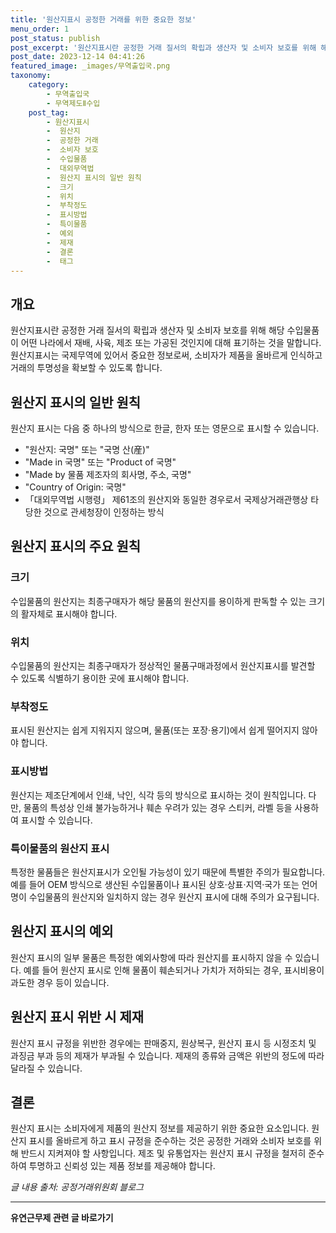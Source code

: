 ```yaml
---
title: '원산지표시 공정한 거래를 위한 중요한 정보'
menu_order: 1
post_status: publish
post_excerpt: '원산지표시란 공정한 거래 질서의 확립과 생산자 및 소비자 보호를 위해 해당 수입물품이 어떤 나라에서 재배, 사육, 제조 또는 가공된 것인지에 대해 표기하는 것을 말합니다. 원산지표시는 국제무역에 있어서 중요한 정보로써, 소비자가 제품을 올바르게 인식하고 거래의 투명성을 확보할 수 있도록 합니다.'
post_date: 2023-12-14 04:41:26
featured_image: _images/무역출입국.png
taxonomy:
    category:
        - 무역출입국
        - 무역제도Ⅱ수입
    post_tag:
        - 원산지표시
        -  원산지
        -  공정한 거래
        -  소비자 보호
        -  수입물품
        -  대외무역법
        -  원산지 표시의 일반 원칙
        -  크기
        -  위치
        -  부착정도
        -  표시방법
        -  특이물품
        -  예외
        -  제재
        -  결론
        -  태그
---
```



## 개요
원산지표시란 공정한 거래 질서의 확립과 생산자 및 소비자 보호를 위해 해당 수입물품이 어떤 나라에서 재배, 사육, 제조 또는 가공된 것인지에 대해 표기하는 것을 말합니다. 원산지표시는 국제무역에 있어서 중요한 정보로써, 소비자가 제품을 올바르게 인식하고 거래의 투명성을 확보할 수 있도록 합니다.

## 원산지 표시의 일반 원칙
원산지 표시는 다음 중 하나의 방식으로 한글, 한자 또는 영문으로 표시할 수 있습니다.
- "원산지: 국명" 또는 "국명 산(産)"
- "Made in 국명" 또는 "Product of 국명"
- "Made by 물품 제조자의 회사명, 주소, 국명"
- "Country of Origin: 국명"
- 「대외무역법 시행령」 제61조의 원산지와 동일한 경우로서 국제상거래관행상 타당한 것으로 관세청장이 인정하는 방식

## 원산지 표시의 주요 원칙
### 크기
수입물품의 원산지는 최종구매자가 해당 물품의 원산지를 용이하게 판독할 수 있는 크기의 활자체로 표시해야 합니다.

### 위치
수입물품의 원산지는 최종구매자가 정상적인 물품구매과정에서 원산지표시를 발견할 수 있도록 식별하기 용이한 곳에 표시해야 합니다.

### 부착정도
표시된 원산지는 쉽게 지워지지 않으며, 물품(또는 포장·용기)에서 쉽게 떨어지지 않아야 합니다.

### 표시방법
원산지는 제조단계에서 인쇄, 낙인, 식각 등의 방식으로 표시하는 것이 원칙입니다. 다만, 물품의 특성상 인쇄 불가능하거나 훼손 우려가 있는 경우 스티커, 라벨 등을 사용하여 표시할 수 있습니다.

### 특이물품의 원산지 표시
특정한 물품들은 원산지표시가 오인될 가능성이 있기 때문에 특별한 주의가 필요합니다. 예를 들어 OEM 방식으로 생산된 수입물품이나 표시된 상호·상표·지역·국가 또는 언어명이 수입물품의 원산지와 일치하지 않는 경우 원산지 표시에 대해 주의가 요구됩니다.

## 원산지 표시의 예외
원산지 표시의 일부 물품은 특정한 예외사항에 따라 원산지를 표시하지 않을 수 있습니다. 예를 들어 원산지 표시로 인해 물품이 훼손되거나 가치가 저하되는 경우, 표시비용이 과도한 경우 등이 있습니다.

## 원산지 표시 위반 시 제재
원산지 표시 규정을 위반한 경우에는 판매중지, 원상복구, 원산지 표시 등 시정조치 및 과징금 부과 등의 제재가 부과될 수 있습니다. 제재의 종류와 금액은 위반의 정도에 따라 달라질 수 있습니다.

## 결론
원산지 표시는 소비자에게 제품의 원산지 정보를 제공하기 위한 중요한 요소입니다. 원산지 표시를 올바르게 하고 표시 규정을 준수하는 것은 공정한 거래와 소비자 보호를 위해 반드시 지켜져야 할 사항입니다. 제조 및 유통업자는 원산지 표시 규정을 철저히 준수하여 투명하고 신뢰성 있는 제품 정보를 제공해야 합니다. 

 *글 내용 출처: 공정거래위원회 블로그*
<!-- wp:separator -->
<hr class="wp-block-separator has-alpha-channel-opacity"/>
<!-- /wp:separator -->

<!-- wp:group {"backgroundColor":"base","layout":{"type":"constrained"}} -->
<div class="wp-block-group has-base-background-color has-background"><!-- wp:paragraph {"align":"center","fontSize":"medium"} -->
<p class="has-text-align-center has-large-font-size"><strong>유연근무제 관련 글 바로가기</strong></p>
<!-- /wp:paragraph -->


<!-- wp:latest-posts
{"categories":[{"id":11200,"count":19,"description":"","link":"https://uknowlaw.com/category/%ec%9c%a0%ec%97%b0%ea%b7%bc%eb%ac%b4%ec%a0%9c/","name":"유연근무제","slug":"유연근무제","taxonomy":"category","parent":0,"meta":[],"_links":{"self":[{"href":"https://uknowlaw.com/wp-json/wp/v2/categories/11200"}],"collection":[{"href":"https://uknowlaw.com/wp-json/wp/v2/categories"}],"about":[{"href":"https://uknowlaw.com/wp-json/wp/v2/taxonomies/category"}],"wp:post_type":[{"href":"https://uknowlaw.com/wp-json/wp/v2/posts?categories=11200"}],"curies":[{"name":"wp","href":"https://api.w.org/{rel}","templated":true}]}}],"postsToShow":100,"excerptLength":28,"postLayout":"grid","columns":2,"featuredImageAlign":"left","featuredImageSizeSlug":"large","fontSize":"small"} /--></div>
<!-- /wp:group -->